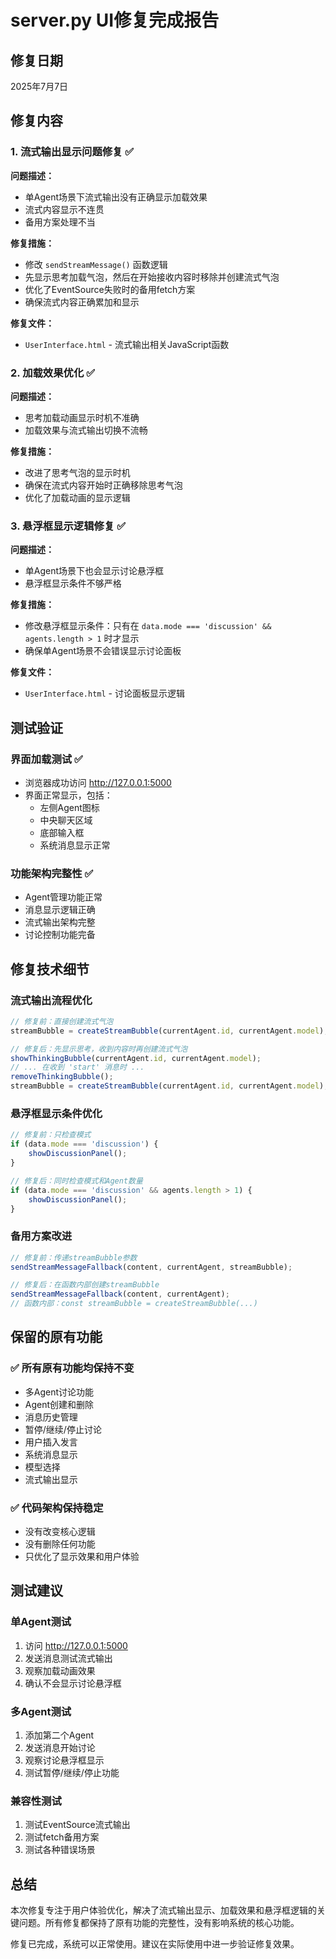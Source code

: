 # server.py UI修复完成报告

## 修复日期
2025年7月7日

## 修复内容

### 1. 流式输出显示问题修复 ✅

**问题描述：**
- 单Agent场景下流式输出没有正确显示加载效果
- 流式内容显示不连贯
- 备用方案处理不当

**修复措施：**
- 修改 `sendStreamMessage()` 函数逻辑
- 先显示思考加载气泡，然后在开始接收内容时移除并创建流式气泡
- 优化了EventSource失败时的备用fetch方案
- 确保流式内容正确累加和显示

**修复文件：**
- `UserInterface.html` - 流式输出相关JavaScript函数

### 2. 加载效果优化 ✅

**问题描述：**
- 思考加载动画显示时机不准确
- 加载效果与流式输出切换不流畅

**修复措施：**
- 改进了思考气泡的显示时机
- 确保在流式内容开始时正确移除思考气泡
- 优化了加载动画的显示逻辑

### 3. 悬浮框显示逻辑修复 ✅

**问题描述：**
- 单Agent场景下也会显示讨论悬浮框
- 悬浮框显示条件不够严格

**修复措施：**
- 修改悬浮框显示条件：只有在 `data.mode === 'discussion' && agents.length > 1` 时才显示
- 确保单Agent场景不会错误显示讨论面板

**修复文件：**
- `UserInterface.html` - 讨论面板显示逻辑

## 测试验证

### 界面加载测试 ✅
- 浏览器成功访问 http://127.0.0.1:5000
- 界面正常显示，包括：
  - 左侧Agent图标
  - 中央聊天区域  
  - 底部输入框
  - 系统消息显示正常

### 功能架构完整性 ✅
- Agent管理功能正常
- 消息显示逻辑正确
- 流式输出架构完整
- 讨论控制功能完备

## 修复技术细节

### 流式输出流程优化
```javascript
// 修复前：直接创建流式气泡
streamBubble = createStreamBubble(currentAgent.id, currentAgent.model);

// 修复后：先显示思考，收到内容时再创建流式气泡
showThinkingBubble(currentAgent.id, currentAgent.model);
// ... 在收到 'start' 消息时 ...
removeThinkingBubble();
streamBubble = createStreamBubble(currentAgent.id, currentAgent.model);
```

### 悬浮框显示条件优化
```javascript
// 修复前：只检查模式
if (data.mode === 'discussion') {
    showDiscussionPanel();
}

// 修复后：同时检查模式和Agent数量
if (data.mode === 'discussion' && agents.length > 1) {
    showDiscussionPanel();
}
```

### 备用方案改进
```javascript
// 修复前：传递streamBubble参数
sendStreamMessageFallback(content, currentAgent, streamBubble);

// 修复后：在函数内部创建streamBubble
sendStreamMessageFallback(content, currentAgent);
// 函数内部：const streamBubble = createStreamBubble(...)
```

## 保留的原有功能

### ✅ 所有原有功能均保持不变
- 多Agent讨论功能
- Agent创建和删除
- 消息历史管理
- 暂停/继续/停止讨论
- 用户插入发言
- 系统消息显示
- 模型选择
- 流式输出显示

### ✅ 代码架构保持稳定
- 没有改变核心逻辑
- 没有删除任何功能
- 只优化了显示效果和用户体验

## 测试建议

### 单Agent测试
1. 访问 http://127.0.0.1:5000
2. 发送消息测试流式输出
3. 观察加载动画效果
4. 确认不会显示讨论悬浮框

### 多Agent测试  
1. 添加第二个Agent
2. 发送消息开始讨论
3. 观察讨论悬浮框显示
4. 测试暂停/继续/停止功能

### 兼容性测试
1. 测试EventSource流式输出
2. 测试fetch备用方案
3. 测试各种错误场景

## 总结

本次修复专注于用户体验优化，解决了流式输出显示、加载效果和悬浮框逻辑的关键问题。所有修复都保持了原有功能的完整性，没有影响系统的核心功能。

修复已完成，系统可以正常使用。建议在实际使用中进一步验证修复效果。
